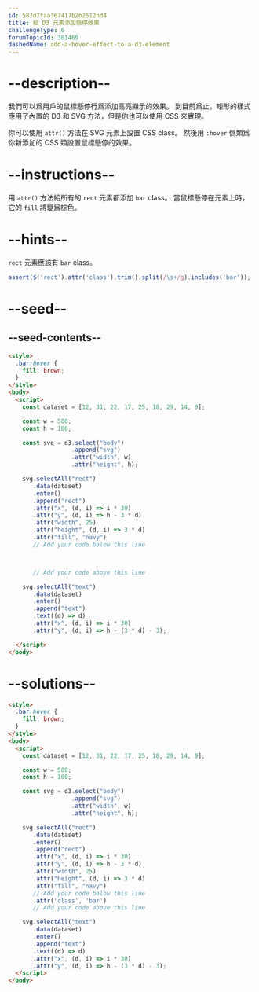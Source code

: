 ```yaml
---
id: 587d7faa367417b2b2512bd4
title: 給 D3 元素添加懸停效果
challengeType: 6
forumTopicId: 301469
dashedName: add-a-hover-effect-to-a-d3-element
---
```


# --description--

我們可以爲用戶的鼠標懸停行爲添加高亮顯示的效果。 到目前爲止，矩形的樣式應用了內置的 D3 和 SVG 方法，但是你也可以使用 CSS 來實現。

你可以使用 `attr()` 方法在 SVG 元素上設置 CSS class。 然後用 `:hover` 僞類爲你新添加的 CSS 類設置鼠標懸停的效果。

# --instructions--

用 `attr()` 方法給所有的 `rect` 元素都添加 `bar` class。 當鼠標懸停在元素上時，它的 `fill` 將變爲棕色。

# --hints--

`rect` 元素應該有 `bar` class。

```js
assert($('rect').attr('class').trim().split(/\s+/g).includes('bar'));
```

# --seed--

## --seed-contents--

```html
<style>
  .bar:hover {
    fill: brown;
  }
</style>
<body>
  <script>
    const dataset = [12, 31, 22, 17, 25, 18, 29, 14, 9];

    const w = 500;
    const h = 100;

    const svg = d3.select("body")
                  .append("svg")
                  .attr("width", w)
                  .attr("height", h);

    svg.selectAll("rect")
       .data(dataset)
       .enter()
       .append("rect")
       .attr("x", (d, i) => i * 30)
       .attr("y", (d, i) => h - 3 * d)
       .attr("width", 25)
       .attr("height", (d, i) => 3 * d)
       .attr("fill", "navy")
       // Add your code below this line



       // Add your code above this line

    svg.selectAll("text")
       .data(dataset)
       .enter()
       .append("text")
       .text((d) => d)
       .attr("x", (d, i) => i * 30)
       .attr("y", (d, i) => h - (3 * d) - 3);

  </script>
</body>
```

# --solutions--

```html
<style>
  .bar:hover {
    fill: brown;
  }
</style>
<body>
  <script>
    const dataset = [12, 31, 22, 17, 25, 18, 29, 14, 9];

    const w = 500;
    const h = 100;

    const svg = d3.select("body")
                  .append("svg")
                  .attr("width", w)
                  .attr("height", h);

    svg.selectAll("rect")
       .data(dataset)
       .enter()
       .append("rect")
       .attr("x", (d, i) => i * 30)
       .attr("y", (d, i) => h - 3 * d)
       .attr("width", 25)
       .attr("height", (d, i) => 3 * d)
       .attr("fill", "navy")
       // Add your code below this line
       .attr('class', 'bar')
       // Add your code above this line

    svg.selectAll("text")
       .data(dataset)
       .enter()
       .append("text")
       .text((d) => d)
       .attr("x", (d, i) => i * 30)
       .attr("y", (d, i) => h - (3 * d) - 3);
  </script>
</body>
```
